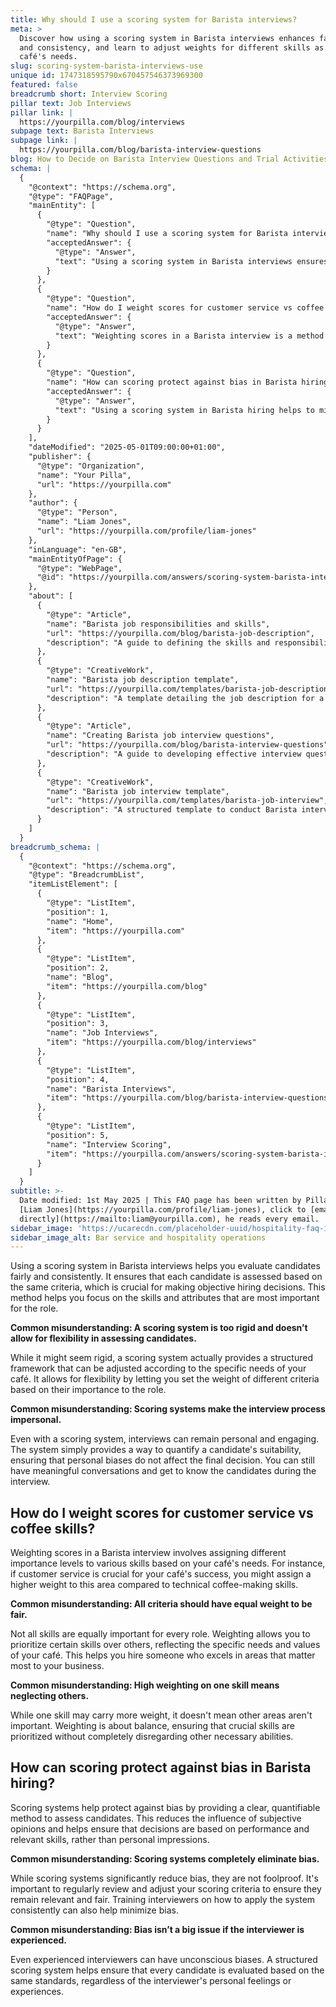 ```yaml
---
title: Why should I use a scoring system for Barista interviews?
meta: >
  Discover how using a scoring system in Barista interviews enhances fairness
  and consistency, and learn to adjust weights for different skills as per your
  café's needs.
slug: scoring-system-barista-interviews-use
unique id: 1747318595790x670457546373969300
featured: false
breadcrumb short: Interview Scoring
pillar text: Job Interviews
pillar link: |
  https://yourpilla.com/blog/interviews
subpage text: Barista Interviews
subpage link: |
  https://yourpilla.com/blog/barista-interview-questions
blog: How to Decide on Barista Interview Questions and Trial Activities
schema: |
  {
    "@context": "https://schema.org",
    "@type": "FAQPage",
    "mainEntity": [
      {
        "@type": "Question",
        "name": "Why should I use a scoring system for Barista interviews?",
        "acceptedAnswer": {
          "@type": "Answer",
          "text": "Using a scoring system in Barista interviews ensures fair and consistent evaluation of candidates. It allows every candidate to be assessed based on the same criteria, which is essential for making objective hiring decisions. This method enables you to focus on evaluating the skills and attributes that are crucial for the role, providing the flexibility to adjust the weighting of criteria according to the specific needs of your café."
        }
      },
      {
        "@type": "Question",
        "name": "How do I weight scores for customer service vs coffee skills?",
        "acceptedAnswer": {
          "@type": "Answer",
          "text": "Weighting scores in a Barista interview is a method to assign different levels of importance to various skills, reflecting the specific needs of your café. For instance, if customer service is more important for your café's success, you could assign a higher weight to it compared to technical coffee-making skills. This approach ensures that the candidate’s abilities align with your café’s priorities."
        }
      },
      {
        "@type": "Question",
        "name": "How can scoring protect against bias in Barista hiring?",
        "acceptedAnswer": {
          "@type": "Answer",
          "text": "Using a scoring system in Barista hiring helps to mitigate bias by quantifying candidate evaluations. This reduces the influence of subjective opinions, ensuring hiring decisions are based on objective data and relevant skills. While scoring systems greatly diminish bias, they are not foolproof. Regularly reviewing and fine-tuning the scoring criteria is essential, as is training interviewers to apply the system consistently."
        }
      }
    ],
    "dateModified": "2025-05-01T09:00:00+01:00",
    "publisher": {
      "@type": "Organization",
      "name": "Your Pilla",
      "url": "https://yourpilla.com"
    },
    "author": {
      "@type": "Person",
      "name": "Liam Jones",
      "url": "https://yourpilla.com/profile/liam-jones"
    },
    "inLanguage": "en-GB",
    "mainEntityOfPage": {
      "@type": "WebPage",
      "@id": "https://yourpilla.com/answers/scoring-system-barista-interviews-use"
    },
    "about": [
      {
        "@type": "Article",
        "name": "Barista job responsibilities and skills",
        "url": "https://yourpilla.com/blog/barista-job-description",
        "description": "A guide to defining the skills and responsibilities needed for a Barista role."
      },
      {
        "@type": "CreativeWork",
        "name": "Barista job description template",
        "url": "https://yourpilla.com/templates/barista-job-description",
        "description": "A template detailing the job description for a Barista, outlining necessary skills and experiences."
      },
      {
        "@type": "Article",
        "name": "Creating Barista job interview questions",
        "url": "https://yourpilla.com/blog/barista-interview-questions",
        "description": "A guide to developing effective interview questions for Barista candidates."
      },
      {
        "@type": "CreativeWork",
        "name": "Barista job interview template",
        "url": "https://yourpilla.com/templates/barista-job-interview",
        "description": "A structured template to conduct Barista interviews, ensuring a consistent approach."
      }
    ]
  }
breadcrumb_schema: |
  {
    "@context": "https://schema.org",
    "@type": "BreadcrumbList",
    "itemListElement": [
      {
        "@type": "ListItem",
        "position": 1,
        "name": "Home",
        "item": "https://yourpilla.com"
      },
      {
        "@type": "ListItem",
        "position": 2,
        "name": "Blog",
        "item": "https://yourpilla.com/blog"
      },
      {
        "@type": "ListItem",
        "position": 3,
        "name": "Job Interviews",
        "item": "https://yourpilla.com/blog/interviews"
      },
      {
        "@type": "ListItem",
        "position": 4,
        "name": "Barista Interviews",
        "item": "https://yourpilla.com/blog/barista-interview-questions"
      },
      {
        "@type": "ListItem",
        "position": 5,
        "name": "Interview Scoring",
        "item": "https://yourpilla.com/answers/scoring-system-barista-interviews-use"
      }
    ]
  }
subtitle: >-
  Date modified: 1st May 2025 | This FAQ page has been written by Pilla Founder,
  [Liam Jones](https://yourpilla.com/profile/liam-jones), click to [email Liam
  directly](https://mailto:liam@yourpilla.com), he reads every email.
sidebar_image: 'https://ucarecdn.com/placeholder-uuid/hospitality-faq-image.jpg'
sidebar_image_alt: Bar service and hospitality operations
---
```

Using a scoring system in Barista interviews helps you evaluate candidates fairly and consistently. It ensures that each candidate is assessed based on the same criteria, which is crucial for making objective hiring decisions. This method helps you focus on the skills and attributes that are most important for the role.

**Common misunderstanding: A scoring system is too rigid and doesn’t allow for flexibility in assessing candidates.**

While it might seem rigid, a scoring system actually provides a structured framework that can be adjusted according to the specific needs of your café. It allows for flexibility by letting you set the weight of different criteria based on their importance to the role.

**Common misunderstanding: Scoring systems make the interview process impersonal.**

Even with a scoring system, interviews can remain personal and engaging. The system simply provides a way to quantify a candidate's suitability, ensuring that personal biases do not affect the final decision. You can still have meaningful conversations and get to know the candidates during the interview.

## How do I weight scores for customer service vs coffee skills?

Weighting scores in a Barista interview involves assigning different importance levels to various skills based on your café's needs. For instance, if customer service is crucial for your café's success, you might assign a higher weight to this area compared to technical coffee-making skills.

**Common misunderstanding: All criteria should have equal weight to be fair.**

Not all skills are equally important for every role. Weighting allows you to prioritize certain skills over others, reflecting the specific needs and values of your café. This helps you hire someone who excels in areas that matter most to your business.

**Common misunderstanding: High weighting on one skill means neglecting others.**

While one skill may carry more weight, it doesn't mean other areas aren't important. Weighting is about balance, ensuring that crucial skills are prioritized without completely disregarding other necessary abilities.

## How can scoring protect against bias in Barista hiring?

Scoring systems help protect against bias by providing a clear, quantifiable method to assess candidates. This reduces the influence of subjective opinions and helps ensure that decisions are based on performance and relevant skills, rather than personal impressions.

**Common misunderstanding: Scoring systems completely eliminate bias.**

While scoring systems significantly reduce bias, they are not foolproof. It's important to regularly review and adjust your scoring criteria to ensure they remain relevant and fair. Training interviewers on how to apply the system consistently can also help minimize bias.

**Common misunderstanding: Bias isn’t a big issue if the interviewer is experienced.**

Even experienced interviewers can have unconscious biases. A structured scoring system helps ensure that every candidate is evaluated based on the same standards, regardless of the interviewer's personal feelings or experiences.
